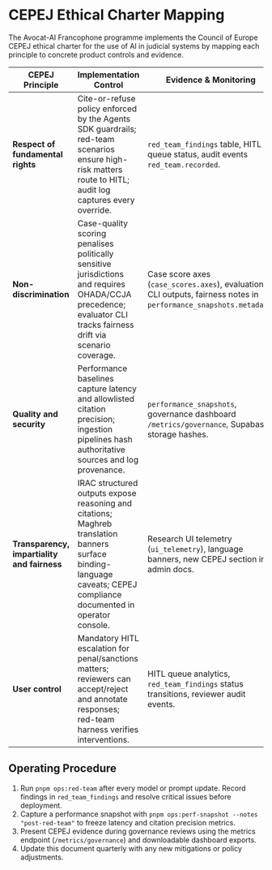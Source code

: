 # CEPEJ Ethical Charter Mapping

The Avocat-AI Francophone programme implements the Council of Europe CEPEJ ethical charter for the use of AI in judicial systems by mapping each principle to concrete product controls and evidence.

| CEPEJ Principle | Implementation Control | Evidence & Monitoring |
| --- | --- | --- |
| **Respect of fundamental rights** | Cite-or-refuse policy enforced by the Agents SDK guardrails; red-team scenarios ensure high-risk matters route to HITL; audit log captures every override. | `red_team_findings` table, HITL queue status, audit events `red_team.recorded`. |
| **Non-discrimination** | Case-quality scoring penalises politically sensitive jurisdictions and requires OHADA/CCJA precedence; evaluator CLI tracks fairness drift via scenario coverage. | Case score axes (`case_scores.axes`), evaluation CLI outputs, fairness notes in `performance_snapshots.metadata`. |
| **Quality and security** | Performance baselines capture latency and allowlisted citation precision; ingestion pipelines hash authoritative sources and log provenance. | `performance_snapshots`, governance dashboard `/metrics/governance`, Supabase storage hashes. |
| **Transparency, impartiality and fairness** | IRAC structured outputs expose reasoning and citations; Maghreb translation banners surface binding-language caveats; CEPEJ compliance documented in operator console. | Research UI telemetry (`ui_telemetry`), language banners, new CEPEJ section in admin docs. |
| **User control** | Mandatory HITL escalation for penal/sanctions matters; reviewers can accept/reject and annotate responses; red-team harness verifies interventions. | HITL queue analytics, `red_team_findings` status transitions, reviewer audit events. |

## Operating Procedure

1. Run `pnpm ops:red-team` after every model or prompt update. Record findings in `red_team_findings` and resolve critical issues before deployment.
2. Capture a performance snapshot with `pnpm ops:perf-snapshot --notes "post-red-team"` to freeze latency and citation precision metrics.
3. Present CEPEJ evidence during governance reviews using the metrics endpoint (`/metrics/governance`) and downloadable dashboard exports.
4. Update this document quarterly with any new mitigations or policy adjustments.
